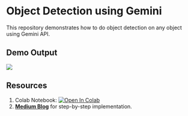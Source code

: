 # Object Detection using Gemini
This repository demonstrates how to do object detection on any object using Gemini API.


## Demo Output
<img src="https://github.com/NSTiwari/Object-Detection-using-Gemini/blob/main/Gemini_Object_Detection.gif"/>


## Resources

1. Colab Notebook: 
   [![Open In Colab](https://colab.research.google.com/assets/colab-badge.svg)](https://colab.research.google.com/github/NSTiwari/Object-Detection-using-Gemini/blob/main/Object_Detection_Gemini.ipynb)
2. [**Medium Blog**](https://tiwarinitin1999.medium.com/yolov10-to-litert-object-detection-on-android-with-google-ai-edge-2d0de5619e71) for step-by-step implementation.
